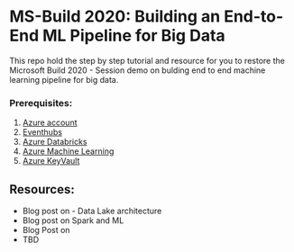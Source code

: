 


# MS-Build 2020: Building an End-to-End ML Pipeline for Big Data​

This repo hold the step by step tutorial and resource for you to restore the Microsoft Build 2020 - Session demo on bulding end to end machine learning pipeline for big data.


### Prerequisites:
1. [Azure account](https://azure.microsoft.com/en-us/free?WT.mc_id=build2020_ca-AML_presentation-adpolak)
2. [Eventhubs](https://docs.microsoft.com/en-us/azure/event-hubs/event-hubs-create?WT.mc_id=build2020_ca-AML_presentation-adpolak)
3. [Azure Databricks](https://docs.microsoft.com/en-us/azure/azure-databricks/quickstart-create-databricks-workspace-portal?WT.mc_id=build2020_ca-AML_presentation-adpolak)
4. [Azure Machine Learning](https://docs.microsoft.com/en-us/azure/machine-learning/tutorial-1st-experiment-sdk-setup?WT.mc_id=build2020_ca-AML_presentation-adpolak)
5. [Azure KeyVault](https://docs.microsoft.com/en-us/azure/key-vault/secrets/quick-create-portal?WT.mc_id=build2020_ca-AML_presentation-adpolak)





## Resources:
* Blog post on - Data Lake architecture
* Blog post on Spark and ML
* Blog Post on
* TBD


